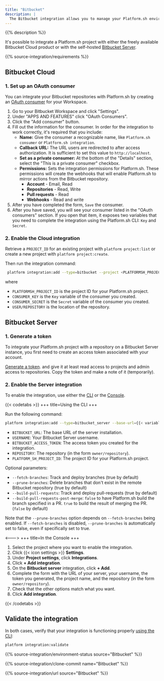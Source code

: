 ```yaml
---
title: "Bitbucket"
description: |
  The Bitbucket integration allows you to manage your Platform.sh environments directly from your Bitbucket repository.
---
```


{{% description %}}

It's possible to integrate a Platform.sh project with either the freely available Bitbucket Cloud product
or with the self-hosted [Bitbucket Server](https://confluence.atlassian.com/bitbucketserver/).

{{% source-integration/requirements %}}

## Bitbucket Cloud

### 1. Set up an OAuth consumer

You can integrate your Bitbucket repositories with Platform.sh
by creating an [OAuth consumer](https://confluence.atlassian.com/bitbucket/oauth-on-bitbucket-cloud-238027431.html) for your Workspace.

1. Go to your Bitbucket Workspace and click "Settings".
2. Under "APPS AND FEATURES" click "OAuth Consumers".
3. Click the "Add consumer" button.
4. Fill out the information for the consumer. In order for the integration to work correctly, it's required that you include:
    * **Name:** Give the consumer a recognizable name, like `Platform.sh consumer` or `Platform.sh integration`.
    * **Callback URL:** The URL users are redirected to after access authorization. It is sufficient to set this value to `http://localhost`.
    * **Set as a private consumer:** At the bottom of the "Details" section, select the "This is a private consumer" checkbox.
    * **Permissions:** Sets the integration permissions for Platform.sh.
      These permissions will create the webhooks that will enable Platform.sh to mirror actions from the Bitbucket repository.
      * **Account** - Email, Read
      * **Repositories** - Read, Write
      * **Pull requests** - Read
      * **Webhooks** - Read and write
5. After you have completed the form, `Save` the consumer.
6. After you have saved, you will see your consumer listed in the "OAuth consumers" section.
   If you open that item, it exposes two variables that you need to complete the integration using the Platform.sh CLI: `Key` and `Secret`.

### 2. Enable the Cloud integration

Retrieve a `PROJECT_ID` for an existing project with `platform project:list`
or create a new project with `platform project:create`.

Then run the integration command:

```bash
 platform integration:add --type=bitbucket --project <PLATFORMSH_PROJECT_ID> --key <CONSUMER_KEY> --secret <CONSUMER_SECRET> --repository <USER>/<REPOSITORY>
```

where

* `PLATFORMSH_PROJECT_ID` is the project ID for your Platform.sh project.
* `CONSUMER_KEY` is the `Key` variable of the consumer you created.
* `CONSUMER_SECRET` is the `Secret` variable of the consumer you created.
* `USER/REPOSITORY` is the location of the repository.

## Bitbucket Server

### 1. Generate a token

To integrate your Platform.sh project with a repository on a Bitbucket Server instance,
you first need to create an access token associated with your account.

[Generate a token](https://confluence.atlassian.com/display/BitbucketServer/HTTP+access+tokens).
and give it at least read access to projects and admin access to repositories.
Copy the token and make a note of it (temporarily).

### 2. Enable the Server integration

To enable the integration, use either the [CLI](../../administration/cli/_index.md)
or the [Console](../../administration/web/_index.md).

{{< codetabs >}}
+++
title=Using the CLI
+++

Run the following command:

```bash
platform integration:add --type=bitbucket_server --base-url={{< variable "BITBUCKET_URL" >}} --username={{< variable "USERNAME" >}} --token={{< variable "BITBUCKET_ACCESS_TOKEN" >}} --repository={{< variable "REPOSITORY" >}} --project={{< variable "PLATFORM_SH_PROJECT_ID" >}}
```

* `BITBUCKET_URL`: The base URL of the server installation.
* `USERNAME`: Your Bitbucket Server username.
* `BITBUCKET_ACCESS_TOKEN`: The access token you created for the integration.
* `REPOSITORY`: The repository  (in the form `owner/repository`).
* `PLATFORM_SH_PROJECT_ID`: The project ID for your Platform.sh project.

Optional parameters:

* `--fetch-branches`: Track and deploy branches (true by default)
* `--prune-branches`: Delete branches that don't exist in the remote Bitbucket repository (true by default)
* `--build-pull-requests`: Track and deploy pull-requests (true by default)
* `--build-pull-requests-post-merge`: `false` to have Platform.sh build the branch specified in a PR.
  `true` to build the result of merging the PR.
  (`false` by default)


Note that the `--prune-branches` option depends on `--fetch-branches` being enabled.
If `--fetch-branches` is disabled, `--prune-branches` is automatically set to false, even if specifically set to true.

<--->
+++
title=In the Console
+++

1. Select the project where you want to enable the integration.
2. Click {{< icon settings >}} **Settings**.
3. Under **Project settings**, click **Integrations**.
4. Click **+ Add integration**.
5. On the **Bitbucket server** integration, click **+ Add**.
6. Complete the form with the URL of your server, your username, the token you generated, the project name,
   and the repository  (in the form `owner/repository`).
7. Check that the other options match what you want.
8. Click **Add integration**.

{{< /codetabs >}}

## Validate the integration

In both cases, verify that your integration is functioning properly [using the CLI](../overview.md#validating-integrations):

```bash
platform integration:validate
```

{{% source-integration/environment-status source="Bitbucket" %}}

{{% source-integration/clone-commit name="Bitbucket" %}}

{{% source-integration/url source="Bitbucket" %}}
